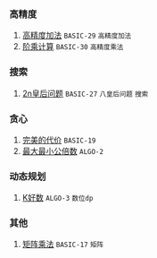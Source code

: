 ### 高精度

1. [高精度加法](https://github.com/hushhw/LQOJ/blob/master/BASIC/BASIC-29%20%E9%AB%98%E7%B2%BE%E5%BA%A6%E5%8A%A0%E6%B3%95.cpp)  `BASIC-29` `高精度加法` 
2. [阶乘计算](https://github.com/hushhw/LQOJ/blob/master/BASIC/BASIC-30%20%E9%98%B6%E4%B9%98%E8%AE%A1%E7%AE%97.cpp) `BASIC-30`  `高精度乘法`





### 搜索

1. [2n皇后问题](https://github.com/hushhw/LQOJ/blob/master/BASIC/BASIC-27%202n%E7%9A%87%E5%90%8E%E9%97%AE%E9%A2%98.cpp) `BASIC-27` `八皇后问题` `搜索`





### 贪心

1. [完美的代价](https://github.com/hushhw/LQOJ/blob/master/BASIC/BASIC-19%20%E5%AE%8C%E7%BE%8E%E7%9A%84%E4%BB%A3%E4%BB%B7.cpp) `BASIC-19`
2. [最大最小公倍数](https://github.com/hushhw/LQOJ/blob/master/ALGO/ALGO-2%E7%AE%97%E6%B3%95%E8%AE%AD%E7%BB%83%20%E6%9C%80%E5%A4%A7%E6%9C%80%E5%B0%8F%E5%85%AC%E5%80%8D%E6%95%B0(%E8%B4%AA%E5%BF%83).cpp) `ALGO-2` 




### 动态规划

1. [K好数](https://github.com/hushhw/LQOJ/blob/master/ALGO/ALGO-3%20K%E5%A5%BD%E6%95%B0.cpp) `ALGO-3` `数位dp`




### 其他

1. [矩阵乘法](https://github.com/hushhw/LQOJ/blob/master/BASIC/BASIC-17%20%E7%9F%A9%E9%98%B5%E4%B9%98%E6%B3%95.cpp) `BASIC-17` `矩阵`

